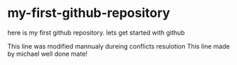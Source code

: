 # my-first-github-repository
here is my first github repository. lets get started with github

This line was modified mannualy dureing conflicts resulotion
This line made by michael well done mate!